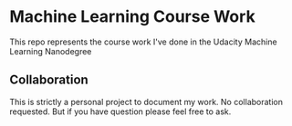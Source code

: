 # Machine Learning Course Work
This repo represents the course work I've done in the Udacity Machine Learning Nanodegree

## Collaboration
This is strictly a personal project to document my work. No collaboration requested. But if you have question please feel free to ask.